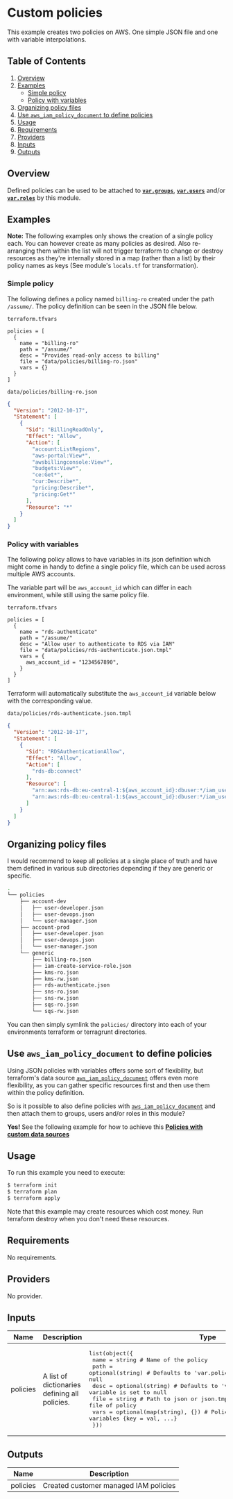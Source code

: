 # Custom policies

This example creates two policies on AWS. One simple JSON file and one with variable interpolations.

## Table of Contents

1. [Overview](#overview)
2. [Examples](#examples)
    - [Simple policy](#simple-policy)
    - [Policy with variables](#policy-with-variables)
3. [Organizing policy files](#organizing-policy-files)
4. [Use `aws_iam_policy_document` to define policies](#use-aws_iam_policy_document-to-define-policies)
5. [Usage](#usage)
6. [Requirements](#requirements)
7. [Providers](#providers)
8. [Inputs](#inputs)
9. [Outputs](#outputs)


## Overview

Defined policies can be used to be attached to **[`var.groups`](../groups/)**, **[`var.users`](../users/)** and/or **[`var.roles`](../roles/)** by this module.


## Examples

**Note:** The following examples only shows the creation of a single policy each.
You can however create as many policies as desired. Also re-arranging them within the list will not
trigger terraform to change or destroy resources as they're internally stored in a map (rather than a list) by their policy names as keys (See module's `locals.tf` for transformation).

### Simple policy

The following defines a policy named `billing-ro` created under the path `/assume/`.
The policy definition can be seen in the JSON file below.

`terraform.tfvars`
```hcl
policies = [
  {
    name = "billing-ro"
    path = "/assume/"
    desc = "Provides read-only access to billing"
    file = "data/policies/billing-ro.json"
    vars = {}
  }
]
```

`data/policies/billing-ro.json`
```json
{
  "Version": "2012-10-17",
  "Statement": [
    {
      "Sid": "BillingReadOnly",
      "Effect": "Allow",
      "Action": [
        "account:ListRegions",
        "aws-portal:View*",
        "awsbillingconsole:View*",
        "budgets:View*",
        "ce:Get*",
        "cur:Describe*",
        "pricing:Describe*",
        "pricing:Get*"
      ],
      "Resource": "*"
    }
  ]
}
```

### Policy with variables

The following policy allows to have variables in its json definition which might come in handy
to define a single policy file, which can be used across multiple AWS accounts.

The variable part will be `aws_account_id` which can differ in each environment, while still using the same policy file.

`terraform.tfvars`
```hcl
policies = [
  {
    name = "rds-authenticate"
    path = "/assume/"
    desc = "Allow user to authenticate to RDS via IAM"
    file = "data/policies/rds-authenticate.json.tmpl"
    vars = {
      aws_account_id = "1234567890",
    }
  }
]
```

Terraform will automatically substitute the `aws_account_id` variable below with the corresponding value.

`data/policies/rds-authenticate.json.tmpl`
```json
{
  "Version": "2012-10-17",
  "Statement": [
    {
      "Sid": "RDSAuthenticationAllow",
      "Effect": "Allow",
      "Action": [
        "rds-db:connect"
      ],
      "Resource": [
        "arn:aws:rds-db:eu-central-1:${aws_account_id}:dbuser:*/iam_user_rw",
        "arn:aws:rds-db:eu-central-1:${aws_account_id}:dbuser:*/iam_user_ro"
      ]
    }
  ]
}
```

## Organizing policy files

I would recommend to keep all policies at a single place of truth and have them defined in various sub directories depending if they are generic or specific.

```bash
.
└── policies
    ├── account-dev
    │   ├── user-developer.json
    │   ├── user-devops.json
    │   └── user-manager.json
    ├── account-prod
    │   ├── user-developer.json
    │   ├── user-devops.json
    │   └── user-manager.json
    └── generic
        ├── billing-ro.json
        ├── iam-create-service-role.json
        ├── kms-ro.json
        ├── kms-rw.json
        ├── rds-authenticate.json
        ├── sns-ro.json
        ├── sns-rw.json
        ├── sqs-ro.json
        └── sqs-rw.json
```

You can then simply symlink the `policies/` directory into each of your environments terraform or terragrunt directories.



## Use `aws_iam_policy_document` to define policies

Using JSON policies with variables offers some sort of flexibility, but terraform's data source [`aws_iam_policy_document`](https://registry.terraform.io/providers/hashicorp/aws/latest/docs/data-sources/iam_policy_document) offers even more flexibility, as you can gather specific resources first and then use them within the policy definition.

So is it possible to also define policies with [`aws_iam_policy_document`](https://registry.terraform.io/providers/hashicorp/aws/latest/docs/data-sources/iam_policy_document) and then attach them to groups, users and/or roles in this module?

**Yes!** See the following example for how to achieve this **[Policies with custom data sources](../policies-with-custom-data-sources)**


## Usage

To run this example you need to execute:

```bash
$ terraform init
$ terraform plan
$ terraform apply
```

Note that this example may create resources which cost money. Run terraform destroy when you don't need these resources.


<!-- BEGINNING OF PRE-COMMIT-TERRAFORM DOCS HOOK -->
## Requirements

No requirements.

## Providers

No provider.

## Inputs

| Name | Description | Type | Default | Required |
|------|-------------|------|---------|:--------:|
| policies | A list of dictionaries defining all policies. | <pre>list(object({<br>    name = string                    # Name of the policy<br>    path = optional(string)          # Defaults to 'var.policy_path' if variable is set to null<br>    desc = optional(string)          # Defaults to 'var.policy_desc' if variable is set to null<br>    file = string                    # Path to json or json.tmpl file of policy<br>    vars = optional(map(string), {}) # Policy template variables {key = val, ...}<br>  }))</pre> | `[]` | no |

## Outputs

| Name | Description |
|------|-------------|
| policies | Created customer managed IAM policies |

<!-- END OF PRE-COMMIT-TERRAFORM DOCS HOOK -->
